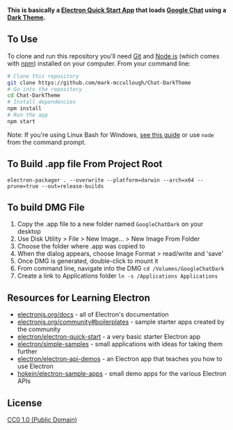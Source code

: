 **This is basically a [Electron Quick Start App](https://electronjs.org/docs/tutorial/quick-start) that loads [Google Chat](https://chat.google.com) using a [Dark Theme](https://userstyles.org/styles/156817/google-chat-solarized-dark).**


## To Use

To clone and run this repository you'll need [Git](https://git-scm.com) and [Node.js](https://nodejs.org/en/download/) (which comes with [npm](http://npmjs.com)) installed on your computer. From your command line:

```bash
# Clone this repository
git clone https://github.com/mark-mccullough/Chat-DarkTheme
# Go into the repository
cd Chat-DarkTheme
# Install dependencies
npm install
# Run the app
npm start
```

Note: If you're using Linux Bash for Windows, [see this guide](https://www.howtogeek.com/261575/how-to-run-graphical-linux-desktop-applications-from-windows-10s-bash-shell/) or use `node` from the command prompt.

## To Build .app file From Project Root
```electron-packager . --overwrite --platform=darwin --arch=x64 --prune=true --out=release-builds```

## To build DMG File
1. Copy the .app file to a new folder named `GoogleChatDark` on your desktop
2. Use Disk Utility > File > New Image... > New Image From Folder
3. Choose the folder where .app was copied to
4. When the dialog appears, choose Image Format > read/write and 'save'
5. Once DMG is generated, double-click to mount it
6. From command line, navigate into the DMG `cd /Volumes/GoogleChatDark`
7. Create a link to Applications folder `ln -s /Applications Applications`

## Resources for Learning Electron

- [electronjs.org/docs](https://electronjs.org/docs) - all of Electron's documentation
- [electronjs.org/community#boilerplates](https://electronjs.org/community#boilerplates) - sample starter apps created by the community
- [electron/electron-quick-start](https://github.com/electron/electron-quick-start) - a very basic starter Electron app
- [electron/simple-samples](https://github.com/electron/simple-samples) - small applications with ideas for taking them further
- [electron/electron-api-demos](https://github.com/electron/electron-api-demos) - an Electron app that teaches you how to use Electron
- [hokein/electron-sample-apps](https://github.com/hokein/electron-sample-apps) - small demo apps for the various Electron APIs

## License

[CC0 1.0 (Public Domain)](LICENSE.md)
